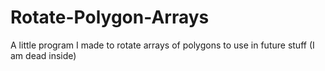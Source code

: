 # Rotate-Polygon-Arrays
A little program I made to rotate arrays of polygons to use in future stuff (I am dead inside)
